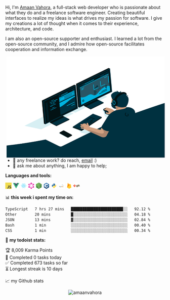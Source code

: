 Hi, I'm [Amaan Vahora](https://amaanvahora.netlify.com/), a full-stack web developer who is passionate about what they do and a freelance software engineer. Creating beautiful interfaces to realize my ideas is what drives my passion for software. I give my creations a lot of thought when it comes to their experience, architecture, and code.

I am also an open-source supporter and enthusiast. I learned a lot from the open-source community, and I admire how open-source facilitates cooperation and information exchange.


  <img align="right" alt="GIF" src="code.gif" width="500" height="320" />
  
- 💼 any freelance work? do reach, [email](mailto:amaanvahora7294@gmail.com) :)
- 💬 ask me about anything, I am happy to help;

**Languages and tools:**  

<code><img height="20" src="https://raw.githubusercontent.com/github/explore/80688e429a7d4ef2fca1e82350fe8e3517d3494d/topics/javascript/javascript.png"></code>
<code><img height="20" src="https://raw.githubusercontent.com/github/explore/80688e429a7d4ef2fca1e82350fe8e3517d3494d/topics/vue/vue.png"></code>
<code><img height="20" src="https://raw.githubusercontent.com/github/explore/80688e429a7d4ef2fca1e82350fe8e3517d3494d/topics/react/react.png"></code>
<code><img height="20" src="https://raw.githubusercontent.com/github/explore/5c058a388828bb5fde0bcafd4bc867b5bb3f26f3/topics/graphql/graphql.png"></code>
<code><img height="20" src="https://raw.githubusercontent.com/github/explore/80688e429a7d4ef2fca1e82350fe8e3517d3494d/topics/nodejs/nodejs.png"></code>
<code><img height="20" src="https://raw.githubusercontent.com/github/explore/80688e429a7d4ef2fca1e82350fe8e3517d3494d/topics/cpp/cpp.png"></code>
<code><img height="20" src="https://raw.githubusercontent.com/github/explore/80688e429a7d4ef2fca1e82350fe8e3517d3494d/topics/python/python.png"></code>
<code><img height="20" src="https://raw.githubusercontent.com/github/explore/80688e429a7d4ef2fca1e82350fe8e3517d3494d/topics/mysql/mysql.png"></code>
<code><img height="20" src="https://raw.githubusercontent.com/github/explore/80688e429a7d4ef2fca1e82350fe8e3517d3494d/topics/firebase/firebase.png"></code>
<code><img height="20" src="https://raw.githubusercontent.com/github/explore/80688e429a7d4ef2fca1e82350fe8e3517d3494d/topics/git/git.png"></code>

📊 **this week i spent my time on:**
<!--START_SECTION:waka-->

```txt
TypeScript   7 hrs 27 mins   ███████████████████████░░   92.12 %
Other        20 mins         █░░░░░░░░░░░░░░░░░░░░░░░░   04.18 %
JSON         13 mins         ▓░░░░░░░░░░░░░░░░░░░░░░░░   02.84 %
Bash         1 min           ░░░░░░░░░░░░░░░░░░░░░░░░░   00.40 %
CSS          1 min           ░░░░░░░░░░░░░░░░░░░░░░░░░   00.34 %
```

<!--END_SECTION:waka-->


🚧 **my todoist stats:**
<!-- TODO-IST:START -->
🏆  8,009 Karma Points           
🌸  Completed 0 tasks today           
✅  Completed 673 tasks so far           
⏳  Longest streak is 10 days
<!-- TODO-IST:END -->


📈 my Github stats

<p align="center"> <img src="https://github-readme-stats.vercel.app/api?username=amaanvahora&show_icons=true&theme=gotham" alt="amaanvahora" />



